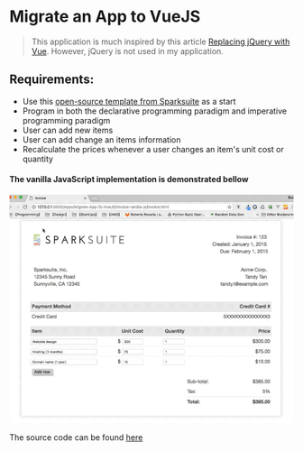 # Migrate an App to VueJS

> This application is much inspired by this article [Replacing jQuery with Vue](https://www.sitepoint.com/replacing-jquery-vue/). However, jQuery is not used in my application.

## Requirements:

- Use this [open-source template from Sparksuite](https://github.com/sparksuite/simple-html-invoice-template) as a start
- Program in both the declarative programming paradigm and imperative programming paradigm
- User can add new items
- User can add change an items information
- Recalculate the prices whenever a user changes an item's unit cost or quantity

#### The vanilla JavaScript implementation is demonstrated bellow

![Invoice of the vanilla JavaScript Implementation](./img/invoice-vanilla-js.gif)

The source code can be found [here](Apps/Migrate-App-To-VueJS/invoice-vanilla-js)
